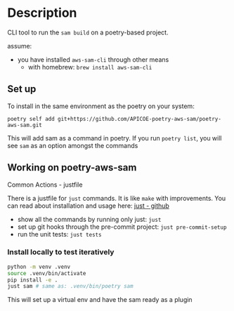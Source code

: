 # Description

CLI tool to run the `sam build` on a poetry-based project.

assume:
- you have installed `aws-sam-cli` through other means
    - with homebrew: `brew install aws-sam-cli`

## Set up

To install in the same environment as the poetry on your system:

`poetry self add git+https://github.com/APICOE-poetry-aws-sam/poetry-aws-sam.git`

This will add sam as a command in poetry. If you run `poetry list`, you will
see `sam` as an option amongst the commands

## Working on poetry-aws-sam

Common Actions - justfile

There is a justfile for `just` commands.  It is like `make` with improvements.
You can read about installation and usage here: [just - github](https://github.com/casey/just#just)

- show all the commands by running only just: `just`
- set up git hooks through the pre-commit project: `just pre-commit-setup`
- run the unit tests: `just tests`

### Install locally to test iteratively

```bash
python -m venv .venv
source .venv/bin/activate
pip install -e .
just sam # same as: .venv/bin/poetry sam
```

This will set up a virtual env and have the sam ready as a plugin
